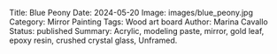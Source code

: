 Title: Blue Peony
Date: 2024-05-20
Image: images/blue_peony.jpg
Category: Mirror Painting
Tags: Wood art board
Author: Marina Cavallo
Status: published
Summary: Acrylic, modeling paste, mirror, gold leaf, epoxy resin, crushed crystal glass, Unframed. 

